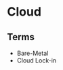 # Cloud

<!--
https://workertown.cloudmix.dev
-->

## Terms

- Bare-Metal
- Cloud Lock-in

<!--
https://github.com/ubicloud/ubicloud | https://ubicloud.com
-->
